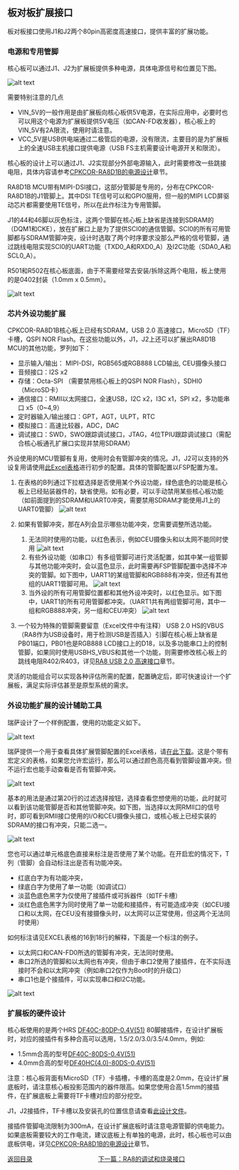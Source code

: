 ## 板对板扩展接口

板对板接口使用J1和J2两个80pin高密度高速接口，提供丰富的扩展功能。

### 电源和专用管脚

核心板可以通过J1、J2为扩展板提供多种电源，具体电源信号和位置见下图。

![alt text](images/05_btb_expansion/image.png)

需要特别注意的几点
- VIN_5V的一般作用是由扩展板向核心板供5V电源，在实际应用中，必要时也可以用这个电源为扩展板提供5V电压（如CAN-FD收发器），核心板上的VIN_5V有2A限流，使用时请注意。
- VCC_5V是USB供电端通过二极管后的电源，没有限流，主要目的是为扩展板上的全速USB主机接口提供电源（USB FS主机需要设计电源开关和限流）。

核心板的设计上可以通过J1、J2实现部分外部电源输入，此时需要修改一些跳接电阻，具体内容请参考[CPKCOR-RA8D1B的电源设计](09_powerdesign.md)章节。

RA8D1B MCU带有MIPI-DSI接口，这部分管脚是专用的，分布在CPKCOR-RA8D1B的J1管脚上。其中DSI TE信号可以和GPIO服用，但一般的MIPI LCD屏驱动芯片都需要使用TE信号，所以在此作标注为专用管脚。

J1的44和46脚以灰色标注，这两个管脚在核心板上缺省是连接到SDRAM的（DQM1和CKE），放在扩展口上是为了提供SCI0的通信管脚。SCI0的所有可用管脚都与SDRAM管脚冲突，设计时选取了两个时序要求没那么严格的信号管脚，通过跳线电阻实现SCI0的UART功能（TXD0_A和RXD0_A）及I2C功能（SDA0_A和SCL0_A）。

R501和R502在核心板底面，由于不需要经常去安装/拆除这两个电阻，板上使用的是0402封装（1.0mm x 0.5mm）。

![alt text](images/05_btb_expansion/image-1.png)


### 芯片外设功能扩展

CPKCOR-RA8D1B核心板上已经有SDRAM，USB 2.0 高速接口，MicroSD（TF）卡槽，QSPI NOR Flash。在这些功能以外，J1，J2上还可以扩展出RA8D1B MCU的其他功能，罗列如下：

- 显示输入/输出： MIPI-DSI，RGB565或RGB888 LCD输出, CEU摄像头接口
- 音频接口：I2S x2
- 存储：Octa-SPI （需要禁用核心板上的QSPI NOR Flash），SDHI0（MicroSD卡）
- 通信接口：RMII以太网接口，全速USB，I2C x2，I3C x1，SPI x2，多功能串口 x5（0~4,9）
- 定时器输入/输出接口：GPT，AGT，ULPT，RTC
- 模拟接口：高速比较器，ADC，DAC
- 调试接口：SWD，SWO跟踪调试接口，JTAG，4位TPIU跟踪调试接口（需配合核心板通孔扩展口实现并禁用SDRAM）

外设使用的MCU管脚有复用，使用时会有管脚冲突的情况。J1，J2可以支持的外设复用请使用[此Excel表格](CPKCOR-RA8D1B_Exp_Peripherals_chs_protected.xlsx)进行初步的配置。具体的管脚配置以FSP配置为准。

1. 在表格的B列通过下拉框选择是否使用某个外设功能，绿色底色的功能是核心板上已经贴装器件的，缺省使用。如有必要，可以手动禁用某些核心板功能（如前面提到的SDRAM和UART0冲突，需要禁用SDRAM才能使用J1上的UART0管脚）
   ![alt text](images/05_btb_expansion/image-2.png)
2. 如果有管脚冲突，那在A列会显示哪些功能冲突，您需要调整所选功能。
   1. 无法同时使用的功能，以红色表示，例如CEU摄像头和以太网不能同时使用
   ![alt text](images/05_btb_expansion/image-3.png)
   2. 有些外设功能（如串口）有多组管脚可进行灵活配置，如其中某一组管脚与其他功能冲突时，会以蓝色显示，此时需要再FSP管脚配置中选择不冲突的管脚。如下图中，UART1的某组管脚和RGB888有冲突，但还有其他组的UART1管脚可用。
   ![alt text](images/05_btb_expansion/image-4.png)
   3. 当外设的所有可用管脚位置都和其他外设冲突时，以红色显示。如下图中，UART1的所有可用管脚都冲突。（UART1共有两组管脚可用，其中一组和RGB888冲突，另一组和CEU冲突）
   ![alt text](images/05_btb_expansion/image-5.png)

3. 一个较为特殊的管脚需要留意（Excel文件中有注释）
   USB 2.0 HS的VBUS（RA8作为USB设备时，用于检测USB是否插入）引脚在核心板上缺省是PB01端口，PB01也是RGB888 LCD接口上的D18，以及多功能串口上的控制管脚，如果同时使用USBHS_VBUS和其他一个功能，则需要修改核心板上的跳线电阻R402/R403，详见[RA8 USB 2.0 高速接口](07_usbhs.md)章节。

灵活的功能组合可以实现各种评估所需的配置，配置确定后，即可快速设计一个扩展板，满足实际评估甚至是原型系统的需求。

### 外设功能扩展的设计辅助工具

瑞萨设计了一个样例配置，使用的功能定义如下。

![alt text](images/05_btb_expansion/CPKCOR-RA8D1B_BTB_Sample.png)

瑞萨提供一个用于查看具体扩展管脚配置的Excel表格，请[在此下载](CPKCOR_RA8D1B_BTB_Signal_chs_protected.xlsm)。这是个带有宏定义的表格，如果您允许宏运行，那么可以通过颜色高亮看到管脚设置冲突。但不运行宏也能手动查看是否有管脚冲突。

![alt text](images/05_btb_expansion/image-6.png)

基本的用法是通过第20行的过滤选择按钮，选择查看您想使用的功能，此时就可以看到该功能管脚是否和其他管脚冲突。如下图，当选择以太网RMII口的信号时，即可看到RMII接口使用的I/O和CEU摄像头接口，或核心板上已经实装的SDRAM的接口有冲突，只能二选一。

![alt text](images/05_btb_expansion/image-7.png)

您也可以通过单元格底色直接来标注是否使用了某个功能。在开启宏的情况下，T列（管脚）会自动标注出是否有功能冲突。
- 红底白字为有功能冲突，
- 绿底白字为使用了单一功能（如调试口）
- 淡蓝色底色黑字为仅使用了接插件或可拆器件（如TF卡槽）
- 淡红色底色黑字为同时使用了单一功能和接插件，有可能造成冲突（如CEU接口和以太网，在CEU没有接摄像头时，以太网可以正常使用，但这两个无法同时使用）

如何标注请见EXCEL表格的16到18行的解释，下面是一个标注的例子。
- 以太网口和CAN-FD0所选的管脚有冲突，无法同时使用。
- 串口2所选的管脚和以太网也有冲突，但由于串口2使用了接插件，在不实际连接时不会和以太网冲突（例如串口2仅作为Boot时的升级口）
- 串口1也是个接插件，可以实现串口和I2C功能。

![alt text](images/05_btb_expansion/image-8.png)

### 扩展板的硬件设计

核心板使用的是两个HRS [DF40C-80DP-0.4V(51)](https://item.szlcsc.com/279578.html) 80脚接插件，在设计扩展板时，对应的接插件有多种合高可以选用，1.5/2.0/3.0/3.5/4.0mm，例如:

- 1.5mm合高的型号[DF40C-80DS-0.4V(51)](https://item.szlcsc.com/295540.html)
- 4.0mm合高的型号[DF40HC(4.0)-80DS-0.4V(51)](https://item.szlcsc.com/5973570.html)

注意：核心板背面有MicroSD（TF）卡插槽，卡槽的高度是2.0mm，在设计扩展底板时，请注意核心板投影范围内的器件限高。如果您使用合高1.5mm的接插件，在扩展底板上需要将TF卡槽对应的部分挖空。

J1，J2接插件，TF卡槽以及安装孔的位置信息请查看[此设计文件](CPKCOR-RA8x1x_V2_MEC_20240312.dxf)。

接插件管脚电流限制为300mA，在设计扩展底板时请注意电源管脚的供电能力。如果底板需要较大的工作电流，建议底板上有单独的电源，此时，核心板也可以由底板供电，详见[CPKCOR-RA8D1B的电源设计](09_powerdesign.md)章节。



[返回目录](01_overview.md)             [下一篇：RA8的调试和烧录接口](06_debug.md)
